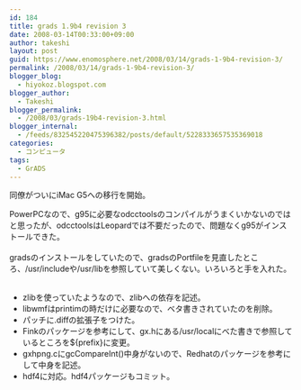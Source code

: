 ```yaml
---
id: 184
title: grads 1.9b4 revision 3
date: 2008-03-14T00:33:00+09:00
author: takeshi
layout: post
guid: https://www.enomosphere.net/2008/03/14/grads-1-9b4-revision-3/
permalink: /2008/03/14/grads-1-9b4-revision-3/
blogger_blog:
  - hiyokoz.blogspot.com
blogger_author:
  - Takeshi
blogger_permalink:
  - /2008/03/grads-19b4-revision-3.html
blogger_internal:
  - /feeds/832545220475396382/posts/default/5228333657535369018
categories:
  - コンピュータ
tags:
  - GrADS
---
```

同僚がついにiMac G5への移行を開始。<div>PowerPCなので、g95に必要なodcctoolsのコンパイルがうまくいかないのではと思ったが、odcctoolsはLeopardでは不要だったので、問題なくg95がインストールできた。</div><div><br /></div><div>gradsのインストールをしていたので、gradsのPortfileを見直したところ、/usr/includeや/usr/libを参照していて美しくない。いろいろと手を入れた。</div><div><br /></div><div><ul><li>zlibを使っていたようなので、zlibへの依存を記述。</li><li>libwmfはprintimの時だけに必要なので、ベタ書きされていたのを削除。</li><li>パッチに.diffの拡張子をつけた。</li><li>Finkのパッケージを参考にして、gx.hにある/usr/localにべた書きで参照しているところを${prefix}に変更。</li><li>gxhpng.cにgcCompareInt()中身がないので、Redhatのパッケージを参考にして中身を記述。</li><li>hdf4に対応。hdf4パッケージもコミット。</li></ul></div>